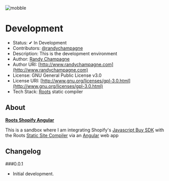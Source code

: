 ![mobble](http://cloud.scott.ee/images/mobble.png)

# Development

* Status: ✔ In Development
* Contributors: [@randychampagne](http://twitter.com/randychampagne)
* Description: This is the development environment
* Author: [Randy Champagne](http://www.randychampagne.com)
* Author URI: [http://www.randychampagne.com](http://www.randychampagne.com)
* License: GNU General Public License v3.0
* License URI: [http://www.gnu.org/licenses/gpl-3.0.html](http://www.gnu.org/licenses/gpl-3.0.html)
* Tech Stack: [Roots](http://roots.cx/) static compiler




## About

**[Roots Shopify Angular]()**

This is a sandbox where I am integrating Shopify's [Javascript Buy SDK]() with the Roots [Static Site Compiler]() via an [Angular]() web app




## Changelog

###0.0.1
* Initial development.